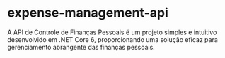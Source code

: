 # expense-management-api
A API de Controle de Finanças Pessoais é um projeto simples e intuitivo desenvolvido em .NET Core 6, proporcionando uma solução eficaz para gerenciamento abrangente das finanças pessoais.

